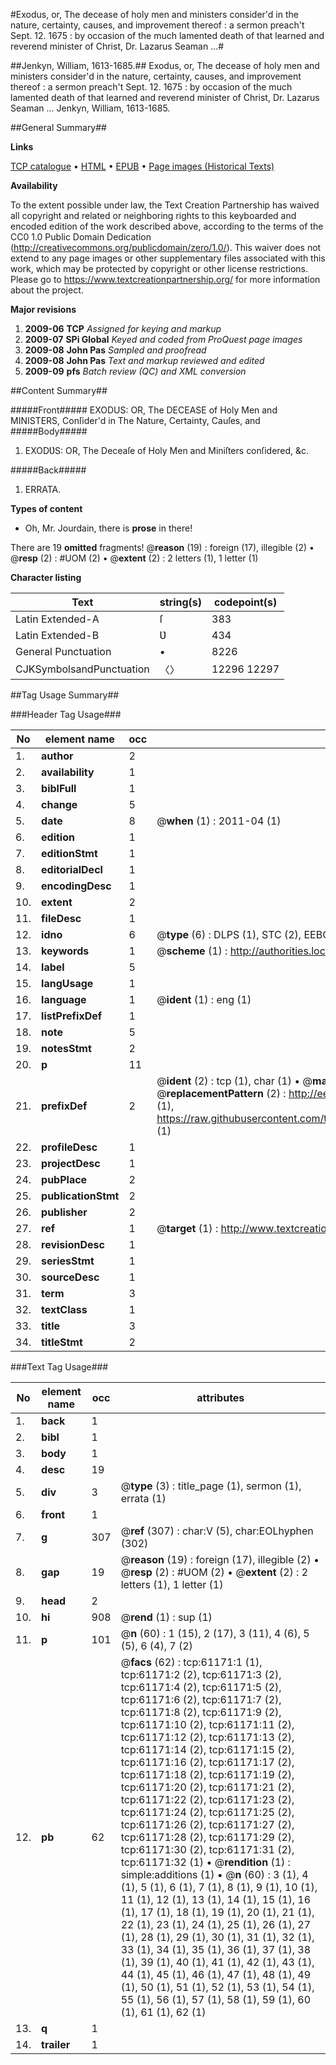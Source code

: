 #Exodus, or, The decease of holy men and ministers consider'd in the nature, certainty, causes, and improvement thereof : a sermon preach't Sept. 12. 1675 : by occasion of the much lamented death of that learned and reverend minister of Christ, Dr. Lazarus Seaman ...#

##Jenkyn, William, 1613-1685.##
Exodus, or, The decease of holy men and ministers consider'd in the nature, certainty, causes, and improvement thereof : a sermon preach't Sept. 12. 1675 : by occasion of the much lamented death of that learned and reverend minister of Christ, Dr. Lazarus Seaman ...
Jenkyn, William, 1613-1685.

##General Summary##

**Links**

[TCP catalogue](http://www.ota.ox.ac.uk/tcp/)  • 
[HTML](http://tei.it.ox.ac.uk/tcp/Texts-HTML/free/A46/A46806.html)  • 
[EPUB](http://tei.it.ox.ac.uk/tcp/Texts-EPUB/free/A46/A46806.epub) • 
[Page images (Historical Texts)](https://historicaltexts.jisc.ac.uk/eebo-12396085e)

**Availability**

To the extent possible under law, the Text Creation Partnership has waived all copyright and related or neighboring rights to this keyboarded and encoded edition of the work described above, according to the terms of the CC0 1.0 Public Domain Dedication (http://creativecommons.org/publicdomain/zero/1.0/). This waiver does not extend to any page images or other supplementary files associated with this work, which may be protected by copyright or other license restrictions. Please go to https://www.textcreationpartnership.org/ for more information about the project.

**Major revisions**

1. __2009-06__ __TCP__ *Assigned for keying and markup*
1. __2009-07__ __SPi Global__ *Keyed and coded from ProQuest page images*
1. __2009-08__ __John Pas__ *Sampled and proofread*
1. __2009-08__ __John Pas__ *Text and markup reviewed and edited*
1. __2009-09__ __pfs__ *Batch review (QC) and XML conversion*

##Content Summary##

#####Front#####
EXODUS: OR, The DECEASE of Holy Men and MINISTERS, Conſider'd in The Nature, Certainty, Cauſes, and 
#####Body#####

1. EXODƲS: OR, The Deceaſe of Holy Men and Miniſters conſidered, &c.

#####Back#####

1. ERRATA.

**Types of content**

  * Oh, Mr. Jourdain, there is **prose** in there!

There are 19 **omitted** fragments! 
 @__reason__ (19) : foreign (17), illegible (2)  •  @__resp__ (2) : #UOM (2)  •  @__extent__ (2) : 2 letters (1), 1 letter (1)

**Character listing**


|Text|string(s)|codepoint(s)|
|---|---|---|
|Latin Extended-A|ſ|383|
|Latin Extended-B|Ʋ|434|
|General Punctuation|•|8226|
|CJKSymbolsandPunctuation|〈〉|12296 12297|

##Tag Usage Summary##

###Header Tag Usage###

|No|element name|occ|attributes|
|---|---|---|---|
|1.|__author__|2||
|2.|__availability__|1||
|3.|__biblFull__|1||
|4.|__change__|5||
|5.|__date__|8| @__when__ (1) : 2011-04 (1)|
|6.|__edition__|1||
|7.|__editionStmt__|1||
|8.|__editorialDecl__|1||
|9.|__encodingDesc__|1||
|10.|__extent__|2||
|11.|__fileDesc__|1||
|12.|__idno__|6| @__type__ (6) : DLPS (1), STC (2), EEBO-CITATION (1), OCLC (1), VID (1)|
|13.|__keywords__|1| @__scheme__ (1) : http://authorities.loc.gov/ (1)|
|14.|__label__|5||
|15.|__langUsage__|1||
|16.|__language__|1| @__ident__ (1) : eng (1)|
|17.|__listPrefixDef__|1||
|18.|__note__|5||
|19.|__notesStmt__|2||
|20.|__p__|11||
|21.|__prefixDef__|2| @__ident__ (2) : tcp (1), char (1)  •  @__matchPattern__ (2) : ([0-9\-]+):([0-9IVX]+) (1), (.+) (1)  •  @__replacementPattern__ (2) : http://eebo.chadwyck.com/downloadtiff?vid=$1&page=$2 (1), https://raw.githubusercontent.com/textcreationpartnership/Texts/master/tcpchars.xml#$1 (1)|
|22.|__profileDesc__|1||
|23.|__projectDesc__|1||
|24.|__pubPlace__|2||
|25.|__publicationStmt__|2||
|26.|__publisher__|2||
|27.|__ref__|1| @__target__ (1) : http://www.textcreationpartnership.org/docs/. (1)|
|28.|__revisionDesc__|1||
|29.|__seriesStmt__|1||
|30.|__sourceDesc__|1||
|31.|__term__|3||
|32.|__textClass__|1||
|33.|__title__|3||
|34.|__titleStmt__|2||


###Text Tag Usage###

|No|element name|occ|attributes|
|---|---|---|---|
|1.|__back__|1||
|2.|__bibl__|1||
|3.|__body__|1||
|4.|__desc__|19||
|5.|__div__|3| @__type__ (3) : title_page (1), sermon (1), errata (1)|
|6.|__front__|1||
|7.|__g__|307| @__ref__ (307) : char:V (5), char:EOLhyphen (302)|
|8.|__gap__|19| @__reason__ (19) : foreign (17), illegible (2)  •  @__resp__ (2) : #UOM (2)  •  @__extent__ (2) : 2 letters (1), 1 letter (1)|
|9.|__head__|2||
|10.|__hi__|908| @__rend__ (1) : sup (1)|
|11.|__p__|101| @__n__ (60) : 1 (15), 2 (17), 3 (11), 4 (6), 5 (5), 6 (4), 7 (2)|
|12.|__pb__|62| @__facs__ (62) : tcp:61171:1 (1), tcp:61171:2 (2), tcp:61171:3 (2), tcp:61171:4 (2), tcp:61171:5 (2), tcp:61171:6 (2), tcp:61171:7 (2), tcp:61171:8 (2), tcp:61171:9 (2), tcp:61171:10 (2), tcp:61171:11 (2), tcp:61171:12 (2), tcp:61171:13 (2), tcp:61171:14 (2), tcp:61171:15 (2), tcp:61171:16 (2), tcp:61171:17 (2), tcp:61171:18 (2), tcp:61171:19 (2), tcp:61171:20 (2), tcp:61171:21 (2), tcp:61171:22 (2), tcp:61171:23 (2), tcp:61171:24 (2), tcp:61171:25 (2), tcp:61171:26 (2), tcp:61171:27 (2), tcp:61171:28 (2), tcp:61171:29 (2), tcp:61171:30 (2), tcp:61171:31 (2), tcp:61171:32 (1)  •  @__rendition__ (1) : simple:additions (1)  •  @__n__ (60) : 3 (1), 4 (1), 5 (1), 6 (1), 7 (1), 8 (1), 9 (1), 10 (1), 11 (1), 12 (1), 13 (1), 14 (1), 15 (1), 16 (1), 17 (1), 18 (1), 19 (1), 20 (1), 21 (1), 22 (1), 23 (1), 24 (1), 25 (1), 26 (1), 27 (1), 28 (1), 29 (1), 30 (1), 31 (1), 32 (1), 33 (1), 34 (1), 35 (1), 36 (1), 37 (1), 38 (1), 39 (1), 40 (1), 41 (1), 42 (1), 43 (1), 44 (1), 45 (1), 46 (1), 47 (1), 48 (1), 49 (1), 50 (1), 51 (1), 52 (1), 53 (1), 54 (1), 55 (1), 56 (1), 57 (1), 58 (1), 59 (1), 60 (1), 61 (1), 62 (1)|
|13.|__q__|1||
|14.|__trailer__|1||
